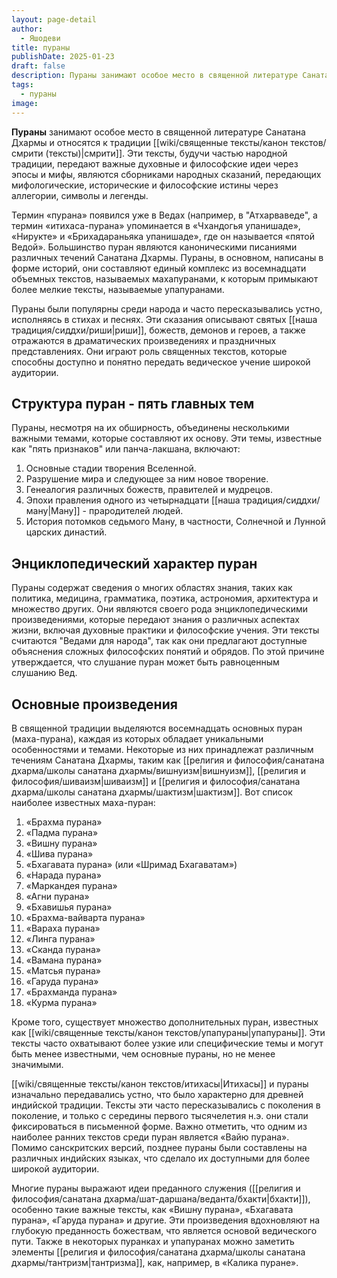 ```yaml
---
layout: page-detail
author:
  - Яшодеви
title: пураны
publishDate: 2025-01-23
draft: false
description: Пураны занимают особое место в священной литературе Санатана Дхармы и относятся к традиции смрити. Эти тексты, будучи частью народной традиции, передают важные духовные и философские идеи через эпосы и мифы.
tags:
  - пураны
image:
---
```

**Пураны** занимают особое место в священной литературе Санатана Дхармы и относятся к традиции [[wiki/священные тексты/канон текстов/смрити (тексты)|смрити]]. Эти тексты, будучи частью народной традиции, передают важные духовные и философские идеи через эпосы и мифы, являются сборниками народных сказаний, передающих мифологические, исторические и философские истины через аллегории, символы и легенды. 

Термин «пурана» появился уже в Ведах (например, в "Атхарваведе", а термин «итихаса-пурана» упоминается в «Чхандогья упанишаде», «Нирукте» и «Брихадараньяка упанишаде», где он называется «пятой Ведой». Большинство пуран являются каноническими писаниями различных течений Санатана Дхармы. Пураны, в основном, написаны в форме историй, они составляют единый комплекс из восемнадцати объемных текстов, называемых махапуранами, к которым примыкают более мелкие тексты, называемые упапуранами.

Пураны были популярны среди народа и часто пересказывались устно, исполняясь в стихах и песнях. Эти сказания описывают святых [[наша традиция/сиддхи/риши|риши]], божеств, демонов и героев, а также отражаются в драматических произведениях и праздничных представлениях. Они играют роль священных текстов, которые способны доступно и понятно передать ведическое учение широкой аудитории.

## Структура пуран - пять главных тем
Пураны, несмотря на их обширность, объединены несколькими важными темами, которые составляют их основу. Эти темы, известные как "пять признаков" или панча-лакшана, включают:

1. Основные стадии творения Вселенной.
2. Разрушение мира и следующее за ним новое творение.
3. Генеалогия различных божеств, правителей и мудрецов.
4. Эпохи правления одного из четырнадцати [[наша традиция/сиддхи/ману|Ману]] - прародителей людей.
5. История потомков седьмого Ману, в частности, Солнечной и Лунной царских династий.

## Энциклопедический характер пуран
Пураны содержат сведения о многих областях знания, таких как политика, медицина, грамматика, поэтика, астрономия, архитектура и множество других. Они являются своего рода энциклопедическими произведениями, которые передают знания о различных аспектах жизни, включая духовные практики и философские учения. Эти тексты считаются "Ведами для народа", так как они предлагают доступные объяснения сложных философских понятий и обрядов. По этой причине утверждается, что слушание пуран может быть равноценным слушанию Вед.

## Основные произведения
В священной традиции выделяются восемнадцать основных пуран (маха-пурана), каждая из которых обладает уникальными особенностями и темами. Некоторые из них принадлежат различным течениям Санатана Дхармы, таким как [[религия и философия/санатана дхарма/школы санатана дхармы/вишнуизм|вишнуизм]], [[религия и философия/шиваизм|шиваизм]] и [[религия и философия/санатана дхарма/школы санатана дхармы/шактизм|шактизм]]. Вот список наиболее известных маха-пуран:

1. «Брахма пурана»
2. «Падма пурана»
3. «Вишну пурана»
4. «Шива пурана»
5. «Бхагавата пурана» (или «Шримад Бхагаватам»)
6. «Нарада пурана»
7. «Маркандея пурана»
8. «Агни пурана»
9. «Бхавишья пурана»
10. «Брахма-вайварта пурана»
11. «Вараха пурана»
12. «Линга пурана»
13. «Сканда пурана»
14. «Вамана пурана»
15. «Матсья пурана»
16. «Гаруда пурана»
17. «Брахманда пурана»
18. «Курма пурана»

Кроме того, существует множество дополнительных пуран, известных как [[wiki/священные тексты/канон текстов/упапураны|упапураны]]. Эти тексты часто охватывают более узкие или специфические темы и могут быть менее известными, чем основные пураны, но не менее значимыми.

[[wiki/священные тексты/канон текстов/итихасы|Итихасы]] и пураны изначально передавались устно, что было характерно для древней индийской традиции. Тексты эти часто пересказывались с поколения в поколение, и только с середины первого тысячелетия н.э. они стали фиксироваться в письменной форме. Важно отметить, что одним из наиболее ранних текстов среди пуран является «Вайю пурана». Помимо санскритских версий, позднее пураны были составлены на различных индийских языках, что сделало их доступными для более широкой аудитории.

Многие пураны выражают идеи преданного служения ([[религия и философия/санатана дхарма/шат-даршана/веданта/бхакти|бхакти]]), особенно такие важные тексты, как «Вишну пурана», «Бхагавата пурана», «Гаруда пурана» и другие. Эти произведения вдохновляют на глубокую преданность божествам, что является основой ведического пути. Также в некоторых пуранках и упапуранах можно заметить элементы [[религия и философия/санатана дхарма/школы санатана дхармы/тантризм|тантризма]], как, например, в «Калика пуране».